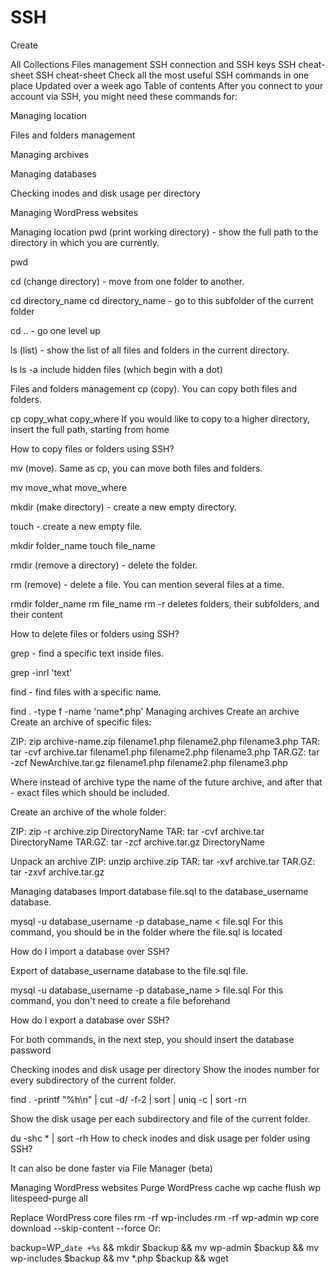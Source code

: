 # SSH
Create

All Collections
Files management
SSH connection and SSH keys
SSH cheat-sheet
SSH cheat-sheet
Check all the most useful SSH commands in one place
Updated over a week ago
Table of contents
After you connect to your account via SSH, you might need these commands for:

Managing location

Files and folders management

Managing archives

Managing databases

Checking inodes and disk usage per directory

Managing WordPress websites

Managing location
pwd (print working directory) - show the full path to the directory in which you are currently.

pwd
 

cd (change directory) - move from one folder to another. 

cd directory_name
cd directory_name - go to this subfolder of the current folder 

cd .. - go one level up

ls (list) - show the list of all files and folders in the current directory.

ls
ls -a include hidden files (which begin with a dot)

Files and folders management
cp (copy).  You can copy both files and folders. 

cp copy_what copy_where
If you would like to copy to a higher directory, insert the full path, starting from home

How to copy files or folders using SSH?

mv (move). Same as cp, you can move both files and folders.

mv move_what move_where
 

mkdir (make directory) - create a new empty directory.

touch - create a new empty file.

mkdir folder_name
touch file_name
 

rmdir (remove a directory) - delete the folder.

rm (remove) - delete a file. You can mention several files at a time.

rmdir folder_name
rm file_name
rm -r deletes folders, their subfolders, and their content

How to delete files or folders using SSH?

 

grep - find a specific text inside files.

grep -inrl 'text'
 

find - find files with a specific name.

find . -type f -name 'name*.php'
Managing archives
Create an archive
Create an archive of specific files: 

ZIP: zip archive-name.zip filename1.php filename2.php filename3.php
TAR: tar -cvf archive.tar filename1.php filename2.php filename3.php
TAR.GZ: tar -zcf NewArchive.tar.gz filename1.php filename2.php filename3.php

 

Where instead of archive type the name of the future archive, and after that - exact files which should be included.

Create an archive of the whole folder:

ZIP: zip -r archive.zip DirectoryName 
TAR: tar -cvf archive.tar DirectoryName 
TAR.GZ: tar -zcf archive.tar.gz DirectoryName

 

Unpack an archive
ZIP: unzip archive.zip 
TAR: tar -xvf archive.tar 
TAR.GZ: tar -zxvf archive.tar.gz

Managing databases
Import database file.sql to the database_username database.

mysql -u database_username -p database_name < file.sql
For this command, you should be in the folder where the file.sql is located

How do I import a database over SSH?

Export of database_username database to the file.sql file. 

mysql -u database_username -p database_name > file.sql
For this command, you don't need to create a file beforehand

How do I export a database over SSH?

For both commands, in the next step, you should insert the database password

Checking inodes and disk usage per directory
Show the inodes number for every subdirectory of the current folder. 

find . -printf "%h\n" | cut -d/ -f-2 | sort | uniq -c | sort -rn
 

Show the disk usage per each subdirectory and file of the current folder.

du -shc * | sort -rh
How to check inodes and disk usage per folder using SSH?

It can also be done faster via File Manager (beta)

Managing WordPress websites
Purge WordPress cache
wp cache flush
wp litespeed-purge all
 

Replace WordPress core files
rm -rf wp-includes
rm -rf wp-admin
wp core download --skip-content --force
Or:

backup=WP_`date +%s` && mkdir $backup && mv wp-admin $backup && mv wp-includes $backup && mv *.php $backup && wget
